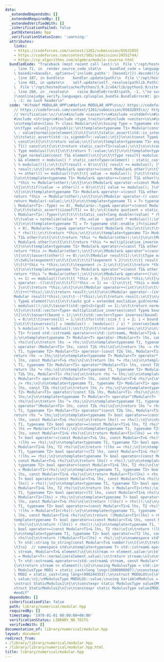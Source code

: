```yaml
---
data:
  _extendedDependsOn: []
  _extendedRequiredBy: []
  _extendedVerifiedWith: []
  _isVerificationFailed: false
  _pathExtension: hpp
  _verificationStatusIcon: ':warning:'
  attributes:
    links:
    - https://codeforces.com/contest/1261/submission/65632855
    - https://codeforces.com/contest/585/submission/24552744/
    - https://cp-algorithms.com/algebra/module-inverse.html
  bundledCode: "Traceback (most recent call last):\n  File \"/opt/hostedtoolcache/Python/3.9.2/x64/lib/python3.9/site-packages/onlinejudge_verify/documentation/build.py\"\
    , line 71, in _render_source_code_stat\n    bundled_code = language.bundle(stat.path,\
    \ basedir=basedir, options={'include_paths': [basedir]}).decode()\n  File \"/opt/hostedtoolcache/Python/3.9.2/x64/lib/python3.9/site-packages/onlinejudge_verify/languages/cplusplus.py\"\
    , line 187, in bundle\n    bundler.update(path)\n  File \"/opt/hostedtoolcache/Python/3.9.2/x64/lib/python3.9/site-packages/onlinejudge_verify/languages/cplusplus_bundle.py\"\
    , line 401, in update\n    self.update(self._resolve(pathlib.Path(included), included_from=path))\n\
    \  File \"/opt/hostedtoolcache/Python/3.9.2/x64/lib/python3.9/site-packages/onlinejudge_verify/languages/cplusplus_bundle.py\"\
    , line 260, in _resolve\n    raise BundleErrorAt(path, -1, \"no such header\"\
    )\nonlinejudge_verify.languages.cplusplus_bundle.BundleErrorAt: gcd.hpp: line\
    \ -1: no such header\n"
  code: "#ifndef MODULAR_HPP\n#define MODULAR_HPP\n\n// https://codeforces.com/contest/585/submission/24552744/\n\
    // https://codeforces.com/contest/1261/submission/65632855\n// https://cp-algorithms.com/algebra/module-inverse.html\n\
    // Verification:\n//\n\n#include <cassert>\n#include <cstddef>\n#include <cstdint>\n\
    #include <string>\n#include <type_traits>\n#include <vector>\n\n#include \"gcd.hpp\"\
    \n\ntemplate<class T> class Modular\n{\n\tusing Type = typename std::decay<decltype(T::value)>::type;\n\
    \n\tType value{};\n\npublic:\n\ttemplate<typename T1> Modular(const T1& element)\
    \ : value{normalize(element)}\n\t{\n\t\tstatic_assert(std::is_integral<T>::value);\n\
    \t\tstatic_assert(std::is_signed<T>::value);\n\t}\n\n\tconst Type& operator()()\
    \ const\n\t{\n\t\treturn value;\n\t}\n\n\ttemplate<typename T1> explicit operator\
    \ T1() const\n\t{\n\t\treturn static_cast<T1>(value);\n\t}\n\n\tconstexpr static\
    \ Type modulus()\n\t{\n\t\treturn T::value;\n\t}\n\n\ttemplate<typename T1> static\
    \ Type normalize(const T1& element)\n\t{\n\t\tType result{-modulus() <= element\
    \ && element < modulus() ? static_cast<Type>(element) : static_cast<Type>(element\
    \ % modulus())};\n\t\tif(result < 0)\n\t\t{ result += modulus(); }\n\t\treturn\
    \ result;\n\t}\n\n\tModular& operator+=(const Modular& other)\n\t{\n\t\tif((value\
    \ += other()) >= modulus())\n\t\t{ value -= modulus(); }\n\t\treturn *this;\n\t\
    }\n\n\ttemplate<typename T1> Modular& operator+=(const T1& other)\n\t{\n\t\treturn\
    \ *this += Modular(other);\n\t}\n\n\tModular& operator-=(const Modular& other)\n\
    \t{\n\t\tif((value -= other()) < 0)\n\t\t{ value += modulus(); }\n\t\treturn *this;\n\
    \t}\n\n\ttemplate<typename T1> Modular& operator-=(const T1& other)\n\t{\n\t\t\
    return *this -= Modular(other);\n\t}\n\n\tModular operator-() const\n\t{\n\t\t\
    return Modular(-value);\n\t}\n\n\ttemplate<typename T1 = T> typename std::enable_if<(sizeof(typename\
    \ Modular<T1>::Type) >= 8), Modular&>::type& operator*=(const Modular& rhs)\n\t\
    {\n\t\tstatic_assert(sizeof(T1) >= 8);\n\t\tauto quotient = static_cast<typename\
    \ Modular<T1>::Type>(\n\t\t\t\tstatic_cast<long double>(value) * rhs.value / modulus());\n\
    \t\tvalue = normalize(value * rhs.value - quotient * modulus());\n\t\treturn *this;\n\
    \t}\n\n\ttemplate<typename T1 = T> typename std::enable_if<(sizeof(typename Modular<T1>::Type)\
    \ < 8), Modular&>::type& operator*=(const Modular& rhs)\n\t{\n\t\tvalue = normalize<std::int64_t>(static_cast<std::int64_t>(value)\
    \ * rhs());\n\t\treturn *this;\n\t}\n\n\ttemplate<typename T1> Modular& operator*=(const\
    \ T1& other)\n\t{\n\t\treturn *this *= Modular(other);\n\t}\n\n\tModular& operator/=(const\
    \ Modular& other)\n\t{\n\t\treturn *this *= multiplicative_inverse(other());\n\
    \t}\n\n\ttemplate<typename T1> Modular& operator/=(const T1& other)\n\t{\n\t\t\
    return *this /= Modular(other);\n\t}\n\n\tModular& operator^=(const Modular& other)\n\
    \t{\n\t\tassert(other() >= 0);\n\t\tModular result(1);\n\t\tType exponent = other();\n\
    \t\twhile(exponent)\n\t\t{\n\t\t\tif(exponent % 2)\n\t\t\t{ result *= *this; }\n\
    \t\t\t*this *= *this;\n\t\t\texponent /= 2;\n\t\t}\n\t\treturn *this = result;\n\
    \t}\n\n\ttemplate<typename T1> Modular& operator^=(const T1& other)\n\t{\n\t\t\
    return *this ^= Modular(other);\n\t}\n\n\tModular& operator++()\n\t{\n\t\tif((*this\
    \ += 1) == modulus())\n\t\t{ *this = 0; }\n\t\treturn *this;\n\t}\n\n\tModular&\
    \ operator--()\n\t{\n\t\tif((*this -= 1) == -1)\n\t\t{ *this = modulus() - 1;\
    \ }\n\t\treturn *this;\n\t}\n\n\tModular operator++(int)\n\t{\n\t\tModular result(*this);\n\
    \t\t++(*this);\n\t\treturn result;\n\t}\n\n\tModular operator--(int)\n\t{\n\t\t\
    Modular result(*this);\n\t\t--(*this);\n\t\treturn result;\n\t}\n\n\tType multiplicative_inverse(const\
    \ Type& element)\n\t{\n\t\tauto gcd = extended_euclidian_gcd(normalize(element),\
    \ modulus());\n\t\tassert(std::get<2>(gcd) == 1);\n\t\treturn normalize(std::get<0>(gcd));\n\
    \t}\n\n\tstd::vector<Type> multiplicative_inverses(const Type& bound = modulus())\n\
    \t{\n\t\tassert(bound > 1);\n\t\tstd::vector<Type> inverses(bound);\n\t\tinverses[0]\
    \ = 0;\n\t\tinverses[1] = 1;\n\t\tfor(std::size_t i = 2; i < bound; ++i)\n\t\t\
    {\n\t\t\tinverses[i] = (modulus() - (modulus() / i) * inverses[modulus() % i]\
    \ % modulus()) % modulus();\n\t\t}\n\t\treturn inverses;\n\t}\n\n\ttemplate<typename\
    \ T1> friend std::istream& operator>>(std::istream&, Modular<T1>& element);\n\
    };\n\ntemplate<typename T> Modular<T> operator-(Modular<T> lhs, const Modular<T>&\
    \ rhs)\n{\n\treturn lhs -= rhs;\n}\n\ntemplate<typename T1, typename T2> Modular<T1>\
    \ operator-(Modular<T1> lhs, const T2& rhs)\n{\n\treturn lhs -= rhs;\n}\n\ntemplate<typename\
    \ T1, typename T2> Modular<T1> operator-(const T2& lhs, Modular<T1> rhs)\n{\n\t\
    return rhs -= lhs;\n}\n\ntemplate<typename T> Modular<T> operator*(Modular<T>\
    \ lhs, const Modular<T>& rhs)\n{\n\treturn lhs *= rhs;\n}\n\ntemplate<typename\
    \ T1, typename T2> Modular<T1> operator*(Modular<T1> lhs, const T2& rhs)\n{\n\t\
    return lhs *= rhs;\n}\n\ntemplate<typename T1, typename T2> Modular<T1> operator*(const\
    \ T2& lhs, Modular<T1> rhs)\n{\n\treturn rhs *= lhs;\n}\n\ntemplate<typename T>\
    \ Modular<T> operator/(Modular<T> lhs, const Modular<T>& rhs)\n{\n\treturn lhs\
    \ /= rhs;\n}\n\ntemplate<typename T1, typename T2> Modular<T1> operator/(Modular<T1>\
    \ lhs, const T2& rhs)\n{\n\treturn lhs /= rhs;\n}\n\ntemplate<typename T1, typename\
    \ T2> Modular<T1> operator/(const T2& lhs, Modular<T1> rhs)\n{\n\treturn rhs /=\
    \ lhs;\n}\n\ntemplate<typename T> Modular<T> operator^(Modular<T> lhs, const Modular<T>&\
    \ rhs)\n{\n\treturn lhs ^= rhs;\n}\n\ntemplate<typename T1, typename T2> Modular<T1>\
    \ operator^(Modular<T1> lhs, const T2& rhs)\n{\n\treturn lhs ^= rhs;\n}\n\ntemplate<typename\
    \ T1, typename T2> Modular<T1> operator^(const T2& lhs, Modular<T1> rhs)\n{\n\t\
    return rhs ^= lhs;\n}\n\ntemplate<typename T> bool operator==(const Modular<T>&\
    \ lhs, const Modular<T>& rhs)\n{\n\treturn lhs() == rhs();\n}\n\ntemplate<typename\
    \ T1, typename T2> bool operator==(const Modular<T1>& lhs, T2 rhs)\n{\n\treturn\
    \ lhs == Modular<T1>(rhs);\n}\n\ntemplate<typename T1, typename T2> bool operator==(T2\
    \ lhs, const Modular<T1>& rhs)\n{\n\treturn Modular<T1>(lhs) == rhs;\n}\n\ntemplate<typename\
    \ T> bool operator!=(const Modular<T>& lhs, const Modular<T>& rhs)\n{\n\treturn\
    \ !(lhs == rhs);\n}\n\ntemplate<typename T1, typename T2> bool operator!=(const\
    \ Modular<T1>& lhs, T2 rhs)\n{\n\treturn !(lhs == rhs);\n}\n\ntemplate<typename\
    \ T1, typename T2> bool operator!=(T2 lhs, const Modular<T1>& rhs)\n{\n\treturn\
    \ !(lhs == rhs);\n}\n\ntemplate<typename T> bool operator<(const Modular<T>& lhs,\
    \ const Modular<T>& rhs)\n{\n\treturn lhs() < rhs();\n}\n\ntemplate<typename T1,\
    \ typename T2> bool operator<(const Modular<T1>& lhs, T2 rhs)\n{\n\treturn lhs\
    \ < Modular<T1>(rhs);\n}\n\ntemplate<typename T1, typename T2> bool operator<(T2\
    \ lhs, const Modular<T1>& rhs)\n{\n\treturn Modular<T1>(lhs) < rhs;\n}\n\ntemplate<typename\
    \ T> bool operator>(const Modular<T>& lhs, const Modular<T>& rhs)\n{\n\treturn\
    \ lhs() > rhs();\n}\n\ntemplate<typename T1, typename T2> bool operator>(const\
    \ Modular<T1>& lhs, T2 rhs)\n{\n\treturn lhs > Modular<T1>(rhs);\n}\n\ntemplate<typename\
    \ T1, typename T2> bool operator>(T2 lhs, const Modular<T1>& rhs)\n{\n\treturn\
    \ Modular<T1>(lhs) > rhs;\n}\n\ntemplate<typename T> bool operator<=(const Modular<T>&\
    \ lhs, const Modular<T>& rhs)\n{\n\treturn !(lhs() > rhs());\n}\n\ntemplate<typename\
    \ T1, typename T2> bool operator<=(const Modular<T1>& lhs, T2 rhs)\n{\n\treturn\
    \ !(lhs > Modular<T1>(rhs));\n}\n\ntemplate<typename T1, typename T2> bool operator<=(T2\
    \ lhs, const Modular<T1>& rhs)\n{\n\treturn !(Modular<T1>(lhs) > rhs);\n}\n\n\
    template<typename T> bool operator>=(const Modular<T>& lhs, const Modular<T>&\
    \ rhs)\n{\n\treturn !(lhs() < rhs());\n}\n\ntemplate<typename T1, typename T2>\
    \ bool operator>=(const Modular<T1>& lhs, T2 rhs)\n{\n\treturn !(lhs < Modular<T1>(rhs));\n\
    }\n\ntemplate<typename T1, typename T2> bool operator>=(T2 lhs, const Modular<T1>&\
    \ rhs)\n{\n\treturn !(Modular<T1>(lhs) < rhs);\n}\n\nnamespace std\n{\n\ttemplate<typename\
    \ T> std::string to_string(const Modular<T>& number)\n\t{\n\t\treturn std::to_string(number());\n\
    \t}\n}  // namespace std\n\ntemplate<typename T> std::istream& operator>>(std::istream&\
    \ stream, Modular<T>& element)\n{\n\tstream >> element.value;\n\telement.value\
    \ = Modular<T>::normalize(element.value);\n\treturn stream;\n}\n\ntemplate<typename\
    \ T> std::ostream& operator<<(std::ostream& stream, const Modular<T>& element)\n\
    {\n\treturn stream << element();\n}\n\nusing ModulusType = std::int64_t;\n\nconstexpr\
    \ ModulusType MOD1 = static_cast<long long>(1000000007);\nconstexpr ModulusType\
    \ MOD2 = static_cast<long long>(998244353);\n\nstruct MODULUS\n{\n\tstatic ModulusType\
    \ value;\n};\nModulusType MODULUS::value;\nusing VariableModulus = Modular<MODULUS>;\n\
    \nstruct StaticModulus1\n{\n\tconstexpr static ModulusType value{MOD1};\n};\n\
    struct StaticModulus2\n{\n\tconstexpr static ModulusType value{MOD2};\n};\n\n\
    #endif"
  dependsOn: []
  isVerificationFile: false
  path: library/numerical/modular.hpp
  requiredBy: []
  timestamp: '1970-01-01 00:00:00+00:00'
  verificationStatus: LIBRARY_NO_TESTS
  verifiedWith: []
documentation_of: library/numerical/modular.hpp
layout: document
redirect_from:
- /library/library/numerical/modular.hpp
- /library/library/numerical/modular.hpp.html
title: library/numerical/modular.hpp
---
```

